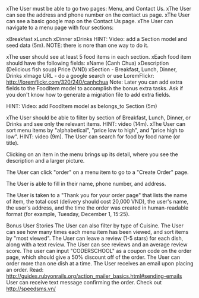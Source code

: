 xThe User must be able to go two pages: Menu, and Contact Us.
xThe User can see the address and phone number on the contact us page.
xThe User can see a basic google map on the Contact Us page.
xThe User can navigate to a menu page with four sections:

xBreakfast
xLunch
xDinner
xDrinks
HINT: Video: add a Section model and seed data (5m). NOTE: there is nore than one way to do it.

xThe user should see at least 5 food items in each section.
xEach food item should have the following fields:
xName (Canh Chua)
xDescription (Delicious fish soup)
Price (VND)
xSection - Breakfast, Lunch, Dinner, Drinks
xImage URL - do a google search or use LoremFlickr: http://loremflickr.com/320/240/canhchua
Note: Later you can add extra fields to the FoodItem model to accomplish the bonus extra tasks. Ask if you don't know how to generate a migration file to add extra fields.

HINT: Video: add FoodItem model as belongs_to Section (5m)

xThe User should be able to filter by section of Breakfast, Lunch, Dinner, or Drinks and see only the relevant items. HINT:  video (14m).
xThe User can sort menu items by "alphabetical", "price low to high", and "price high to low". HINT:  video (9m).
The User can search for food by food name (or title).

Clicking on an item in the menu brings up its detail, where you see the description and a larger picture.

The User can click "order" on a menu item to go to a "Create Order" page.

The User is able to fill in their name, phone number, and address.

The User is taken to a "Thank you for your order page" that lists the name of item, the total cost (delivery should cost 20,000 VND), the user's name, the user's address, and the time the order was created in human-readable format (for example, Tuesday, December 1, 15:25).

Bonus User Stories
The User can also filter by type of Cuisine.
The User can see how many times each menu item has been viewed, and sort items by "most viewed".
The User can leave a review (1-5 stars) for each dish, along with a text review.
The User can see reviews and an average review score.
The user can input "CODERSCHOOL" as a coupon code on the order page, which should give a 50% discount off of the order.
The User can order more than one dish at a time.
The User receives an email upon placing an order.
Read: http://guides.rubyonrails.org/action_mailer_basics.html#sending-emails
User can receive text message confirming the order. Check out http://speedsms.vn/
